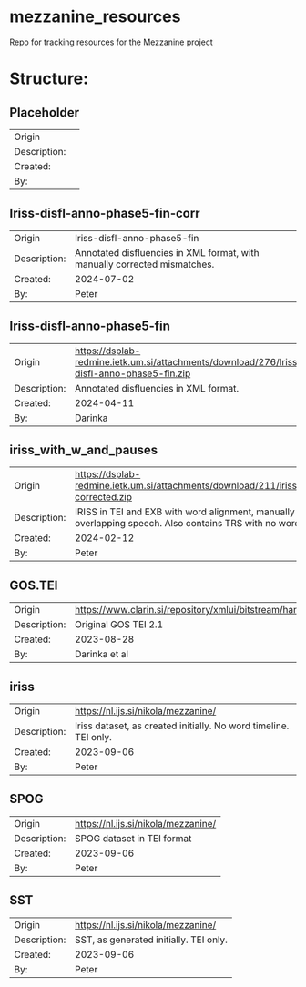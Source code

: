 # mezzanine_resources
Repo for tracking resources for the Mezzanine project

# Structure:
## Placeholder
|              |     |
| ------------ | --- |
| Origin       |     |
| Description: |     |
| Created:     |     |
| By:          |     |

## Iriss-disfl-anno-phase5-fin-corr
|              |                                                                           |
| ------------ | ------------------------------------------------------------------------- |
| Origin       | Iriss-disfl-anno-phase5-fin                                               |
| Description: | Annotated disfluencies in XML format, with manually corrected mismatches. |
| Created:     | 2024-07-02                                                                |
| By:          | Peter                                                                     |

## Iriss-disfl-anno-phase5-fin
|              |                                                                                            |
| ------------ | ------------------------------------------------------------------------------------------ |
| Origin       | https://dsplab-redmine.ietk.um.si/attachments/download/276/Iriss-disfl-anno-phase5-fin.zip |
| Description: | Annotated disfluencies in XML format.                                                      |
| Created:     | 2024-04-11                                                                                 |
| By:          | Darinka                                                                                    |

## iriss_with_w_and_pauses
|              |                                                                                                                                |
| ------------ | ------------------------------------------------------------------------------------------------------------------------------ |
| Origin       | https://dsplab-redmine.ietk.um.si/attachments/download/211/iriss_with_w_and_pauses-corrected.zip                               |
| Description: | IRISS in TEI and EXB with word alignment, manually corrected for overlapping speech. Also contains TRS with no word alignment. |
| Created:     | 2024-02-12                                                                                                                     |
| By:          | Peter                                                                                                                          |

## GOS.TEI
|              |                                                                                |
| ------------ | ------------------------------------------------------------------------------ |
| Origin       | https://www.clarin.si/repository/xmlui/bitstream/handle/11356/1863/Gos.TEI.zip |
| Description: | Original GOS TEI 2.1                                                           |
| Created:     | 2023-08-28                                                                     |
| By:          | Darinka et al                                                                  |


## iriss
|              |                                                                  |
| ------------ | ---------------------------------------------------------------- |
| Origin       | https://nl.ijs.si/nikola/mezzanine/                              |
| Description: | Iriss dataset, as created initially. No word timeline. TEI only. |
| Created:     | 2023-09-06                                                       |
| By:          | Peter                                                            |

## SPOG
|              |                                     |
| ------------ | ----------------------------------- |
| Origin       | https://nl.ijs.si/nikola/mezzanine/ |
| Description: | SPOG dataset in TEI format          |
| Created:     | 2023-09-06                          |
| By:          | Peter                               |

## SST
|              |                                        |
| ------------ | -------------------------------------- |
| Origin       | https://nl.ijs.si/nikola/mezzanine/    |
| Description: | SST, as generated initially. TEI only. |
| Created:     | 2023-09-06                             |
| By:          | Peter                                  |